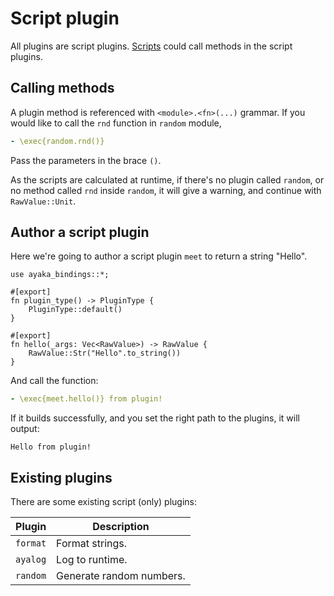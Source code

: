 # Script plugin
All plugins are script plugins.
[Scripts](../config/script.md) could call methods in the script plugins.

## Calling methods
A plugin method is referenced with `<module>.<fn>(...)` grammar.
If you would like to call the `rnd` function in `random` module,
``` yaml
- \exec{random.rnd()}
```
Pass the parameters in the brace `()`.

As the scripts are calculated at runtime, if there's no plugin called `random`,
or no method called `rnd` inside `random`, it will give a warning, and continue with `RawValue::Unit`.

## Author a script plugin
Here we're going to author a script plugin `meet` to return a string "Hello".
``` rust,ignore
use ayaka_bindings::*;

#[export]
fn plugin_type() -> PluginType {
    PluginType::default()
}

#[export]
fn hello(_args: Vec<RawValue>) -> RawValue {
    RawValue::Str("Hello".to_string())
}
```
And call the function:
``` yaml
- \exec{meet.hello()} from plugin!
```
If it builds successfully, and you set the right path to the plugins, it will output:
``` ignore
Hello from plugin!
```

## Existing plugins
There are some existing script (only) plugins:

| Plugin   | Description              |
| -------- | ------------------------ |
| `format` | Format strings.          |
| `ayalog` | Log to runtime.          |
| `random` | Generate random numbers. |
